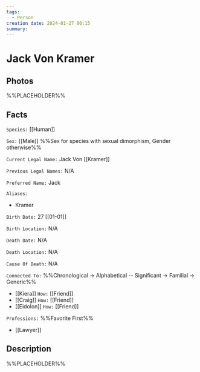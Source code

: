```yaml
---
tags:
  - Person
creation date: 2024-01-27 00:15
summary:
---
```

# Jack Von Kramer

## Photos

%%PLACEHOLDER%%

## Facts

`Species:` [[Human]]

`Sex:` [[Male]] %%Sex for species with sexual dimorphism, Gender otherwise%%

`Current Legal Name:` Jack Von [[Kramer]]

`Previous Legal Names:` N/A

`Preferred Name:` Jack

`Aliases:`
- Kramer

`Birth Date:` 27 [[01-01]]

`Birth Location:` N/A

`Death Date:` N/A

`Death Location:` N/A

`Cause Of Death:` N/A

`Connected To:` %%Chronological -> Alphabetical -- Significant -> Familial -> Generic%%
- [[Kiera]] `How:` [[Friend]]
- [[Craig]] `How:` [[Friend]]
- [[Eidolon]] `How:` [[Friend]]

`Professions:` %%Favorite First%%
- [[Lawyer]]

## Description

%%PLACEHOLDER%%
